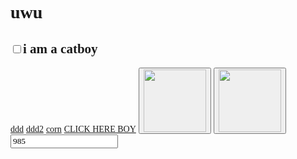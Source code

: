 <!DOCTYPE html>
<html lang="en">

<head>
    <meta charset="UTF-8" />
    <meta name="viewport" content="width=device-width, initial-scale=1.0" />
    <style>
        * {
            font-family: "Comic Sans MS", "Comic Sans";
        }
    </style>
    <title>LOLOLOLO</title>
</head>

<body>
    <h1>uwu</h1>
    <h2><input type="checkbox" class="catboy" />i am a catboy</h2>
    <a href="?ddd">ddd</a>
    <a href="?ddd2">ddd2</a>
    <a href="?corn">corn</a>
    <a href="https://ottonik.github.io">CLICK HERE BOY</a>
    <button class="napierdalacz">
        <img src="https://i.imgur.com/31fA5CM.png" width="100" height="100" />
    </button>
    <button class="napierdalacz-stop">
        <img src="https://i.imgur.com/sgQXzaw.png" width="100" height="100" alt="" />
    </button>
    <input type="number" class="loyalityId" value="985" />
    <script>
        let coupons = [
            37125,
            53279,
            53705,
            53742,
            53746,
            53748,
            53765,
            53801,
            53802,
            53803,
            53804,
            53805,
            53806,
            53807,
            53808,
            53809,
            53810,
        ];
        let intid = null;
        document.querySelector(".napierdalacz").addEventListener("click", () => {
            if (intid) clearInterval(intid);

            intid = setInterval(() => {
                getPrize(
                    mcd.bridge,
                    parseInt(document.querySelector(".loyalityId").value)
                );
            }, 2500);
        });
        document.querySelector(".napierdalacz-stop").addEventListener("click", () => {
            if (intid) clearInterval(intid);
        });
        document.addEventListener("mcdBridgeReady", function (e) {
            console.log(mcd);
            console.log(JSON.stringify(mcd));
            console.log(mcd.bridge);
            console.log(JSON.stringify(mcd.bridge));
            console.log(typeof mcd);
            console.log(typeof mcd.bridge);
            console.log("gowno");
            let offerActivation = mcd.bridge.message("offerActivation");
            let deals = mcd.bridge.message("deals");
            let user = mcd.bridge.message("user");
            user.send({
                promptlogin: true
            });
            user.on("data", function (data) {
                console.log("chuj");

                console.log(data);
                console.log(typeof data);
                console.log(typeof mcd);
                console.log(typeof mcd.bridge);
                console.log("chuj");
                //   getPrize(offerActivation);
                let i = 985;
            });
            user.on("error", function (error) {});
            user.on("done", function () {});
        });

        function getPrize(bridge, loyalityId) {
            let couponId = coupons[Math.floor(Math.random() * coupons.length) + 1 - 1];
            let offerActivation = bridge.message("offerActivation")
            let offers = bridge.message("offers")
            offers.send({
                getRedeemedOffers: true
            });
            offerActivation.send({
                loyaltyId: 2400,
                autoActivate: false,
                rewardId: 82278
            });
            offerActivation.on("data", function (data) {
                console.log("offer activation data", loyalityId, data[0]);
            });
            offerActivation.on("error", function (error) {
                console.warn("MCD ERROR", loyalityId, JSON.stringify(error));
            });
            offerActivation.on("done", function () {
                console.log("corn done 11", loyalityId);
                console.log(offers);
            });

            offers.on("data", function (data) {
                console.log("offers data", loyalityId, data);
                console.log(JSON.stringify(data));
            });
            offers.on("error", function (error) {
                console.warn("offers MCD ERROR", loyalityId, JSON.stringify(error));
            });
            offers.on("done", function () {
                console.log("offers done 22", loyalityId);
            });
        }
    </script>
    <script src="//cdn.jsdelivr.net/npm/eruda"></script>
    <script>
        eruda.init();
    </script>
</body>

</html>
